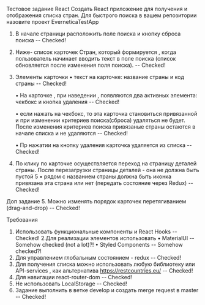 Тестовое задание React
Создать React приложение для получения и отображения списка стран.
Для быстрого поиска в вашем репозитории назовите проект EverneticaTestApp

1. В начале страници расположить поле поиска и кнопку сброса поиска -- Checked!
2. Ниже- список карточек Стран, который формируется , когда пользователь начинает вводить текст в поле поиска (список обновляется после изменения поля поиска). -- Checked!
3. Элементы карточки
   • текст на карточке: название страны и код страны -- Checked!
   
   • На карточке , при наведении , появляются два активных элемента: чекбокс и кнопка удаления -- Checked!
   
   • если нажать на чекбокс, то эта карточка становиться привязанной и при изменении критериев поиска(сброса) удаляться не будет. После изменения критериев поиска привязаные страны остаются в начале списка и не удаляются -- Checked!
   
   • Пр нажатии на кнопку удаления карточка удаляется из списка -- Checked!
   
4. По клику по карточке осуществляется переход на страницу деталей страны. После перезагрузки страницы деталей - она не должна быть пустой
5
   • рядом с названием страны должна быть иконка привязана эта страна или нет (передать состояние через Redux) -- Checked!
   
Доп задание
5. Можно изменять порядок карточек перетягиванием (drag-and-drop) -- Checked!

Требования

1.  Использовать функциональные компоненты и React Hooks -- Checked!
2.Для реализации элементов использовать
    • MaterialUI -- Somehow checked (not a lot)?!
    • Styled Components -- Somehow checked?!
3.  Для управлением глобальным состоянием - redux -- Checked!
4.  Для получения списка можно использовать любую библиотеку или API-services , 
      как альтернатива https://restcountries.eu/ -- Checked!
6.  Для навигации react-router-dom -- Checked!
7.  Не использовать LocalStorage -- Checked!
8.  Задание выполнить в ветке develop и создать merge request в master -- Checked!
